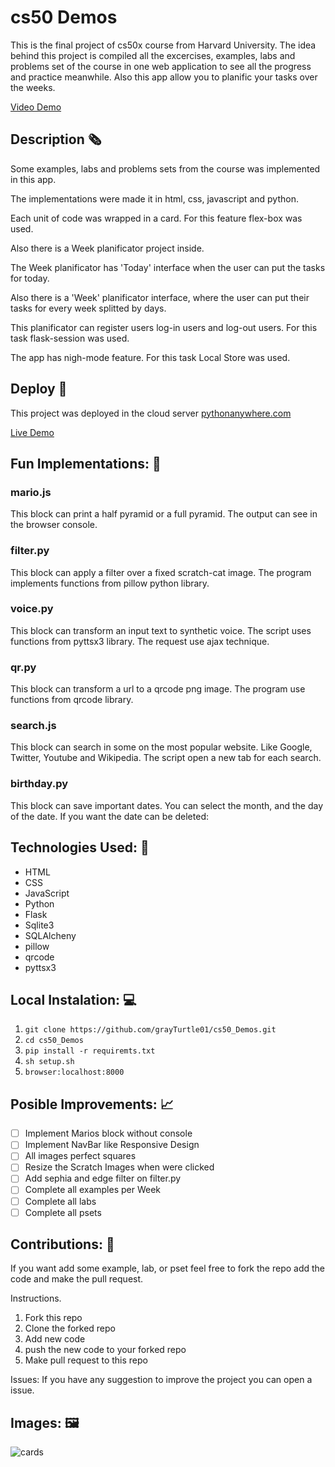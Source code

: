 # cs50 Demos

This is the final project of cs50x course from Harvard University. The idea behind this project is compiled all
the excercises, examples, labs and problems set of the course in one web application to see all the progress and practice meanwhile.
Also this app allow you to planific your tasks over the weeks.

[Video Demo](https://youtu.be/aGzm9kANVbg)

## Description 🗞️

Some examples, labs and problems sets from the course was implemented in this app.

The implementations were made it in html, css, javascript and python.

Each unit of code was wrapped in a card. For this feature flex-box was used.

Also there is a  Week planificator project inside.

The Week planificator has 'Today' interface when the user can put the tasks for today.

Also there is a 'Week' planificator interface, where the user can put their tasks for every week splitted by days.

This planificator can register users log-in users and log-out users. For this task flask-session was used. 

The app has nigh-mode feature. For this task Local Store was used.

## Deploy 🚀
This project was deployed in the cloud server [pythonanywhere.com](http://pythonanywhere.com)

[Live Demo](https://grayturtle.pythonanywhere.com/)

## Fun Implementations: 🤡
### mario.js
This block can print a half pyramid or a full pyramid.
The output can see in the browser console.

### filter.py
This block can apply a filter over a fixed scratch-cat image.
The program implements functions from pillow python library.

### voice.py
This block can transform an input text to synthetic voice.
The script uses functions from pyttsx3 library.
The request use ajax technique.

### qr.py
This block can transform a url to a qrcode png image.
The program use functions from qrcode library.

### search.js
This block can search in some on the most popular website.
Like Google, Twitter, Youtube and Wikipedia.
The script open a new tab for each search.

### birthday.py
This block can save important dates.
You can select the month, and the day of the date.
If you want the date can be deleted:


## Technologies Used: 🧰

* HTML
* CSS
* JavaScript
* Python
* Flask
* Sqlite3
* SQLAlcheny
* pillow
* qrcode
* pyttsx3


## Local Instalation: 💻
1. `git clone https://github.com/grayTurtle01/cs50_Demos.git`
2. `cd cs50_Demos`
3. `pip install -r requiremts.txt` 
4. `sh setup.sh`
5. `browser:localhost:8000`

## Posible Improvements: 📈
- [ ] Implement Marios block without console
- [ ] Implement NavBar like Responsive Design
- [ ] All images perfect squares
- [ ] Resize the Scratch Images when were clicked
- [ ] Add sephia and edge filter on filter.py
- [ ] Complete all examples per Week
- [ ] Complete all labs 
- [ ] Complete all psets 

## Contributions: 🎁
If you want add some example, lab, or pset feel free to fork the repo add the code and make the pull request.

Instructions.
1. Fork this repo
2. Clone the forked repo
3. Add new code
4. push the new code to your forked repo
5. Make pull request to this repo

Issues:
If you have any suggestion to improve the project you can open a issue.

## Images: 🖼️
![cards](https://res.cloudinary.com/dqxtoises/image/upload/v1632904463/2021-09-29-031514_545x548_scrot_xlrqr4.png)
